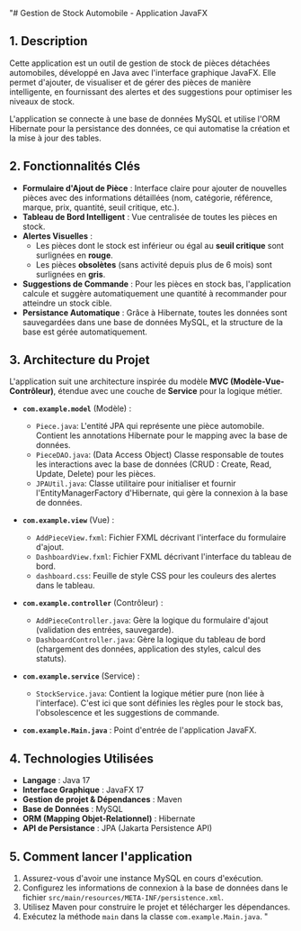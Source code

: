 "# Gestion de Stock Automobile - Application JavaFX

## 1. Description

Cette application est un outil de gestion de stock de pièces détachées automobiles, développé en Java avec l'interface graphique JavaFX. Elle permet d'ajouter, de visualiser et de gérer des pièces de manière intelligente, en fournissant des alertes et des suggestions pour optimiser les niveaux de stock.

L'application se connecte à une base de données MySQL et utilise l'ORM Hibernate pour la persistance des données, ce qui automatise la création et la mise à jour des tables.

## 2. Fonctionnalités Clés

- **Formulaire d'Ajout de Pièce** : Interface claire pour ajouter de nouvelles pièces avec des informations détaillées (nom, catégorie, référence, marque, prix, quantité, seuil critique, etc.).
- **Tableau de Bord Intelligent** : Vue centralisée de toutes les pièces en stock.
- **Alertes Visuelles** :
    - Les pièces dont le stock est inférieur ou égal au **seuil critique** sont surlignées en **rouge**.
    - Les pièces **obsolètes** (sans activité depuis plus de 6 mois) sont surlignées en **gris**.
- **Suggestions de Commande** : Pour les pièces en stock bas, l'application calcule et suggère automatiquement une quantité à recommander pour atteindre un stock cible.
- **Persistance Automatique** : Grâce à Hibernate, toutes les données sont sauvegardées dans une base de données MySQL, et la structure de la base est gérée automatiquement.

## 3. Architecture du Projet

L'application suit une architecture inspirée du modèle **MVC (Modèle-Vue-Contrôleur)**, étendue avec une couche de **Service** pour la logique métier.

-   **`com.example.model`** (Modèle) :
    -   `Piece.java`: L'entité JPA qui représente une pièce automobile. Contient les annotations Hibernate pour le mapping avec la base de données.
    -   `PieceDAO.java`: (Data Access Object) Classe responsable de toutes les interactions avec la base de données (CRUD : Create, Read, Update, Delete) pour les pièces.
    -   `JPAUtil.java`: Classe utilitaire pour initialiser et fournir l'EntityManagerFactory d'Hibernate, qui gère la connexion à la base de données.

-   **`com.example.view`** (Vue) :
    -   `AddPieceView.fxml`: Fichier FXML décrivant l'interface du formulaire d'ajout.
    -   `DashboardView.fxml`: Fichier FXML décrivant l'interface du tableau de bord.
    -   `dashboard.css`: Feuille de style CSS pour les couleurs des alertes dans le tableau.

-   **`com.example.controller`** (Contrôleur) :
    -   `AddPieceController.java`: Gère la logique du formulaire d'ajout (validation des entrées, sauvegarde).
    -   `DashboardController.java`: Gère la logique du tableau de bord (chargement des données, application des styles, calcul des statuts).

-   **`com.example.service`** (Service) :
    -   `StockService.java`: Contient la logique métier pure (non liée à l'interface). C'est ici que sont définies les règles pour le stock bas, l'obsolescence et les suggestions de commande.

-   **`com.example.Main.java`** : Point d'entrée de l'application JavaFX.

## 4. Technologies Utilisées

- **Langage** : Java 17
- **Interface Graphique** : JavaFX 17
- **Gestion de projet & Dépendances** : Maven
- **Base de Données** : MySQL
- **ORM (Mapping Objet-Relationnel)** : Hibernate
- **API de Persistance** : JPA (Jakarta Persistence API)

## 5. Comment lancer l'application

1.  Assurez-vous d'avoir une instance MySQL en cours d'exécution.
2.  Configurez les informations de connexion à la base de données dans le fichier `src/main/resources/META-INF/persistence.xml`.
3.  Utilisez Maven pour construire le projet et télécharger les dépendances.
4.  Exécutez la méthode `main` dans la classe `com.example.Main.java`.
" 
